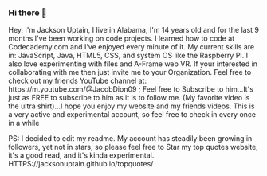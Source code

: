 ### Hi there 👋


<p>Hey, I'm Jackson Uptain, I live in Alabama, I'm 14 years old and for the last 9 months I've been working on code projects. I learned how to code at Codecademy.com and I've enjoyed every minute of it. My current skills are in: JavaScript, Java, HTML5, CSS, and system OS like the Raspberry PI. I also love experimenting with files and A-Frame web VR. If your interested in collaborating with me then just invite me to your Organization. Feel free to check out my friends YouTube channel at: https://m.youtube.com/@JacobDion09 ; Feel free to Subscribe to him...It's just as FREE to subscribe to him as it is to follow me. (My favorite video is the ultra shirt)...I hope you enjoy my website and my friends videos. This is a very active and experimental account, so feel free to check in every once in a while</p>

<p>PS: I decided to edit my readme. My account has steadily been growing in followers, yet not in stars, so please feel free to Star my top quotes website, it's a good read, and it's kinda experimental. HTTPS://jacksonuptain.github.io/topquotes/</p>
